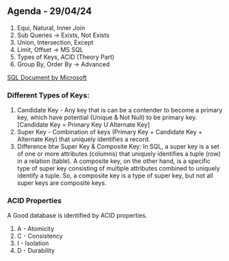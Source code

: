 ## Agenda - 29/04/24

1. Equi, Natural, Inner Join
2. Sub Queries -> Exists, Not Exists
3. Union, Intersection, Except
4. Limit, Offset -> MS SQL
5. Types of Keys, ACID (Theory Part)
6. Group By, Order By -> Advanced

[SQL Document by Microsoft](https://learn.microsoft.com/en-us/sql/t-sql/queries/select-order-by-clause-transact-sql?view=sql-server-ver16)

### Different Types of Keys:

1. Candidate Key - Any key that is can be a contender to become a primary key, which have potential (Unique & Not Null) to be primary key.
  [Candidate Key = Primary Key U Alternate Key]
2. Super Key - Combination of keys (Primary Key + Candidate Key + Alternate Key) that uniquely identifies a record.
3. Difference btw Super Key & Composite Key: In SQL, a super key is a set of one or more attributes (columns) that uniquely identifies a tuple (row) in a relation (table). A composite key, on the other hand, is a specific type of super key consisting of multiple attributes combined to uniquely identify a tuple. So, a composite key is a type of super key, but not all super keys are composite keys.

### ACID Properties

A Good database is identified by ACID properties.
1. A - Atomicity
2. C - Consistency
3. I - Isolation
4. D - Durability
